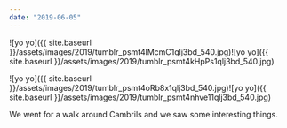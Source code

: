 ```yaml
---
date: "2019-06-05"
---
```


![yo yo]({{ site.baseurl }}/assets/images/2019/tumblr_psmt4lMcmC1qlj3bd_540.jpg)![yo yo]({{ site.baseurl }}/assets/images/2019/tumblr_psmt4kHpPs1qlj3bd_540.jpg)

![yo yo]({{ site.baseurl }}/assets/images/2019/tumblr_psmt4oRb8x1qlj3bd_540.jpg)![yo yo]({{ site.baseurl }}/assets/images/2019/tumblr_psmt4nhve11qlj3bd_540.jpg)

We went for a walk around Cambrils and we saw some interesting things.
